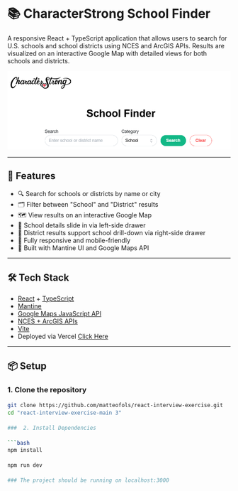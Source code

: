 # 📚 CharacterStrong School Finder

A responsive React + TypeScript application that allows users to search for U.S. schools and school districts using NCES and ArcGIS APIs. Results are visualized on an interactive Google Map with detailed views for both schools and districts.

![School Finder Screenshot](src/preview.png)

---

## 🚀 Features

- 🔍 Search for schools or districts by name or city  
- 🗂 Filter between "School" and "District" results  
- 🗺 View results on an interactive Google Map  
- 🧭 School details slide in via left-side drawer  
- 🏫 District results support school drill-down via right-side drawer  
- 📱 Fully responsive and mobile-friendly  
- 💅 Built with Mantine UI and Google Maps API  

---

## 🛠 Tech Stack

- [React](https://reactjs.org/) + [TypeScript](https://www.typescriptlang.org/)  
- [Mantine](https://mantine.dev/)  
- [Google Maps JavaScript API](https://developers.google.com/maps/documentation/javascript)  
- [NCES + ArcGIS APIs](https://data-nces.opendata.arcgis.com/)  
- [Vite](https://vitejs.dev/)  
- Deployed via Vercel [Click Here](https://character-strong-project.vercel.app/)

---

## 📦 Setup

### 1. Clone the repository

```bash
git clone https://github.com/matteofols/react-interview-exercise.git
cd "react-interview-exercise-main 3"

###  2. Install Dependencies

```bash
npm install

npm run dev

### The project should be running on localhost:3000
